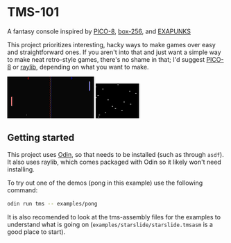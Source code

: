 # TMS-101

A fantasy console inspired by [PICO-8](https://www.lexaloffle.com/pico-8.php), [box-256](http://box-256.com/), and [EXAPUNKS](https://www.zachtronics.com/exapunks/)

This project prioritizes interesting, hacky ways to make games over easy and straightforward ones. If you aren't into that and just want a simple way to make neat retro-style games, there's no shame in that; I'd suggest [PICO-8](https://www.lexaloffle.com/pico-8.php) or [raylib](https://www.raylib.com/index.html), depending on what you want to make.

![](./pong.png)
![](./starslide.png)

## Getting started

This project uses [Odin](https://odin-lang.org/), so that needs to be installed (such as through `asdf`). It also uses raylib, which comes packaged with Odin so it likely won't need installing.

To try out one of the demos (pong in this example) use the following command:

```sh
odin run tms -- examples/pong
```

It is also recomended to look at the tms-assembly files for the examples to understand what is going on (`examples/starslide/starslide.tmsasm` is a good place to start).
